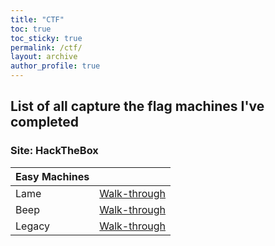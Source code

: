 ```yaml
---
title: "CTF"
toc: true
toc_sticky: true
permalink: /ctf/
layout: archive
author_profile: true
---
```


## List of all capture the flag machines I've completed

### Site: HackTheBox

| Easy Machines |  |
| --- | --- |
| Lame | [Walk-through](https://pencer.io/ctf/ctf-htb-lame/) |
| Beep | [Walk-through](https://pencer.io/ctf/ctf-htb-beep/) |
| Legacy | [Walk-through](https://pencer.io/ctf/ctf-htb-legacy/) |
